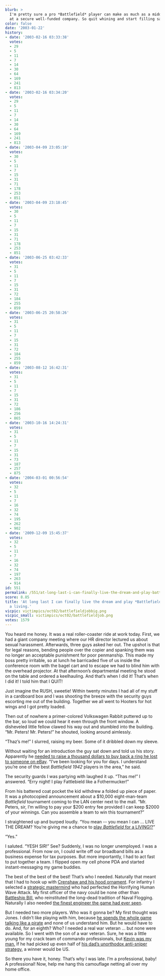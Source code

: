 ```yaml
---
blurb: >
  I'm pretty sure a pro *Battlefield* player can make as much as a middle-manager
  at a secure well-funded company. So quit whining and start filling sandbags!
color: false
date: '2003-01-22'
history:
- date: '2003-02-16 03:33:38'
  votes:
  - 29
  - 5
  - 11
  - 7
  - 14
  - 30
  - 64
  - 169
  - 241
  - 813
- date: '2003-02-16 03:34:20'
  votes:
  - 29
  - 5
  - 11
  - 7
  - 14
  - 30
  - 64
  - 169
  - 241
  - 813
- date: '2003-04-09 23:05:10'
  votes:
  - 30
  - 5
  - 11
  - 7
  - 15
  - 31
  - 71
  - 178
  - 253
  - 851
- date: '2003-04-09 23:18:45'
  votes:
  - 30
  - 5
  - 11
  - 7
  - 15
  - 31
  - 71
  - 178
  - 253
  - 851
- date: '2003-06-25 03:42:33'
  votes:
  - 31
  - 5
  - 11
  - 7
  - 15
  - 31
  - 72
  - 184
  - 255
  - 859
- date: '2003-06-25 20:58:26'
  votes:
  - 31
  - 5
  - 11
  - 7
  - 15
  - 31
  - 72
  - 184
  - 255
  - 859
- date: '2003-08-12 16:42:31'
  votes:
  - 31
  - 5
  - 11
  - 7
  - 15
  - 31
  - 72
  - 186
  - 256
  - 865
- date: '2003-10-16 14:24:31'
  votes:
  - 31
  - 5
  - 11
  - 7
  - 15
  - 31
  - 73
  - 187
  - 257
  - 875
- date: '2004-03-01 00:56:54'
  votes:
  - 32
  - 5
  - 11
  - 7
  - 16
  - 32
  - 74
  - 195
  - 262
  - 902
- date: '2009-12-09 15:45:37'
  votes:
  - 32
  - 5
  - 11
  - 7
  - 16
  - 32
  - 74
  - 197
  - 263
  - 914
id: 551
permalink: /551/at-long-last-i-can-finally-live-the-dream-and-play-battlefield-1942-for-a-living/
score: 8.85
title: 'At long last I can finally live the dream and play *Battlefield: 1942* for
  a living.'
vicpic: victimpics/oct02/battlefieldjobbig.png
vicpic_small: victimpics/oct02/battlefieldjob.png
votes: 1579
---
```


You heard me honey. It was a real roller-coaster ride at work today.
First, we had a giant company meeting where our HR director lectured us
about sexual harassment. Afterwards, three guys asked her out. The
upshot is that for legal reasons, bending people over the copier and
spanking them was no longer an acceptable punishment for poor
penmanship. This made my boss pretty irritable, so at lunch he
barricaded five of us inside the conference room with the bagel cart and
to escape we had to blind him with the overhead projector. At that
afternoon’s departmental meeting he stood on the table and ordered a
keelhauling. And that’s when I did it! That’s when I did it! I told him
that I QUIT!

Just imagine the RUSH, sweetie! Within twenty minutes I had all of my
stuff in a cardboard box and I was shooting the breeze with the security
guys escorting me out of the building. Together we all went to Hooters
for hot wings and I got pretty loaded.

Then out of nowhere a primer-colored Volkswagen Rabbit puttered up to
the bar, so loud we could hear it even through the front window. A
disheveled little fellow clawed his way out and stumbled into the
building. “Mr. Peters! Mr. Peters!” he shouted, looking around
aimlessly.

“Thaz’s me!” I slurred, raising my beer. Some of it dribbled down my
sleeve.

Without waiting for an introduction the guy sat down and told us his
story. Apparently he [needed to raise a thousand dollars to buy back a
ring he lost to someone on eBay](@/victim/550.md). “I’ve been looking
for you for days. I understand you’re one of the best *Battlefield 1942*
players in the area,” he said.

The security guards I was partying with laughed it up. “Thas me!” I
answered. “Erry night! I play Fattlebield like a Fothermucker!”

From his battered coat pocket the kid withdrew a folded up piece of
paper. It was a photocopied announcement about a $10,000 eight-man-team
*Battlefield* tournament coming to the LAN center next to the mall. “Mr.
Peters, sir, I’m willing to pay your $200 entry fee provided I can keep
$2000 of your winnings. Can you assemble a team to win this tournament?”

I straightened up and burped loudly. “You mean -- you mean I can ...
LIVE THE DREAM? You’re giving me a chance to [play *Battlefield* for a
LIVING!?](@/victim/481.md)”

“Yes.”

I saluted. “YESH SIR!” See? Suddenly, I was no longer unemployed. I was
a professional. From now on, I could write off our broadband bills as a
business expense for tax purposes. But more importantly, I had to act
fast to put together a team. I flipped open my cell phone PDA and
started instant-messaging my game buddies.

The best of the best of the best! That’s who I needed. Naturally that
meant that I had to hook up with [Crenshaw and his hood
ornament](@/victim/466.md). For infantry I selected a [strategic
mastermind](@/victim/453.md) who had perfected the Horrifying Human
Wave Attack. My first officer of the navy could be none other than
[Battleship Bill](@/victim/511.md), who reinstituted the long-dead
tradition of Naval Flogging. Naturally I also needed [the finest
engineer the game had ever seen](@/victim/455.md).

But I needed two more players. Who was it gonna be? My first thought was
Jones. I didn’t like playing with him, because [he spends the whole game
talking like a pirate](@/victim/478.md) and none of us understand
him. But he would have to do. And, for an eighth? Who? I needed a real
war veteran ... but none were available. So I went with the son of a war
veteran. Sure, he was a little young for my crack team of commando
professionals, but [Kevin was my man.](@/victim/472.md) If he had
picked up even half of [his dad’s unorthodox anti-sniper
strategy](@/victim/461.md), a winner would be US.

So there you have it, honey. That’s why I was late. I’m a professional,
baby! A professional! Now, help me hang this camouflage netting all over
my home office.